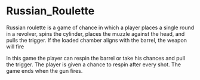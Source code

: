 # Russian_Roulette

Russian roulette is a game of chance in which a player places a single round in a revolver, spins the cylinder, places the muzzle against the head, and pulls the trigger. If the loaded chamber aligns with the barrel, the weapon will fire

In this game the player can respin the barrel or take his chances and pull the trigger. The player is given a chance to respin after every shot. The game ends when the gun fires.
